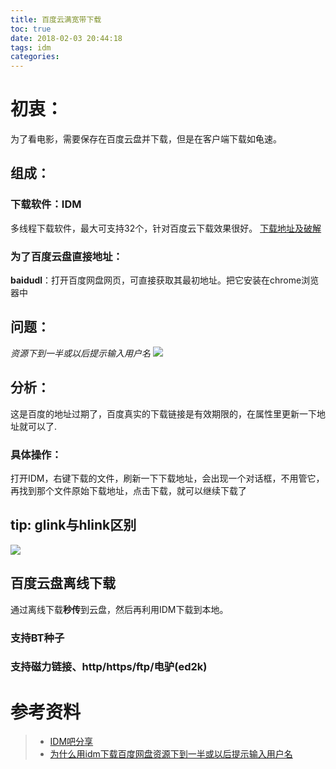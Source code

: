 ```yaml
---
title: 百度云满宽带下载
toc: true
date: 2018-02-03 20:44:18
tags: idm
categories:
---
```

# 初衷：
为了看电影，需要保存在百度云盘并下载，但是在客户端下载如龟速。
## 组成：
### 下载软件：IDM
多线程下载软件，最大可支持32个，针对百度云下载效果很好。
[下载地址及破解](https://d.idm.party/)
### 为了百度云盘直接地址：
**baidudl**：打开百度网盘网页，可直接获取其最初地址。把它安装在chrome浏览器中
<!--more-->

## 问题：
*资源下到一半或以后提示输入用户名*
<img src="/images/idm1.png" />

## 分析：
这是百度的地址过期了，百度真实的下载链接是有效期限的，在属性里更新一下地址就可以了.

### 具体操作：
打开IDM，右键下载的文件，刷新一下下载地址，会出现一个对话框，不用管它，再找到那个文件原始下载地址，点击下载，就可以继续下载了

## tip: glink与hlink区别
<img src="/images/idm2.png" align=center/>

## 百度云盘离线下载
通过离线下载**秒传**到云盘，然后再利用IDM下载到本地。
### 支持BT种子
### 支持磁力链接、http/https/ftp/电驴(ed2k)

# 参考资料
> - [IDM吧分享](https://d.idm.party/)
> - [为什么用idm下载百度网盘资源下到一半或以后提示输入用户名](http://tieba.baidu.com/p/2029618141)
